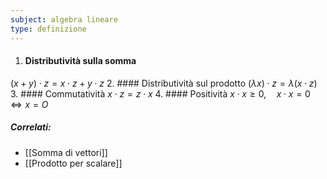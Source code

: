 ```yaml
---
subject: algebra lineare
type: definizione
---
```

1. #### Distributività sulla somma
$(x+y)\cdot z=x\cdot z+y\cdot z$
2. #### Distributività sul prodotto
$(\lambda x)\cdot z=\lambda(x\cdot z)$
3. #### Commutatività
$x\cdot z=z\cdot x$
4. #### Positività
$x\cdot x\ge0,\quad x\cdot x=0\iff x=O$

##### Correlati:
* [[Somma di vettori]]
* [[Prodotto per scalare]]